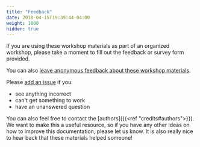```yaml
---
title: "Feedback"
date: 2018-04-15T19:39:44-04:00
weight: 1000
hidden: true
---
```


If you are using these workshop materials as part of an organized workshop, please take a moment to fill out the feedback or survey form provided.

You can also [leave anonymous feedback about these workshop materials](https://docs.google.com/forms/d/e/1FAIpQLSe5QxhcHY_Lew4EOQrUQunqdLdKHpsTIhMK7rB-MQmF15pd2A/viewform?usp=sf_link).

Please [add an issue](https://github.com/jronallo/iiif-workshop-new/issues) if you:

- see anything incorrect
- can't get something to work
- have an unanswered question

You can also feel free to contact the [authors]({{<ref "credits#authors">}}). We want to make this a useful resource, so if you have any other ideas on how to improve this documentation, please let us know. It is also really nice to hear back that these materials helped someone!
